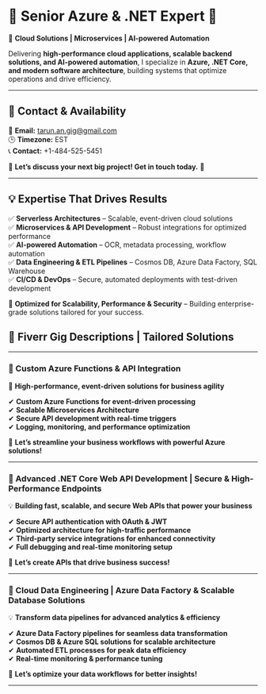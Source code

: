 # 🚀 Senior Azure & .NET Expert 🚀  
🔹 **Cloud Solutions | Microservices | AI-powered Automation**  

Delivering **high-performance cloud applications, scalable backend solutions, and AI-powered automation**, I specialize in **Azure, .NET Core, and modern software architecture**, building systems that optimize operations and drive efficiency.  

---

## 📩 Contact & Availability  
📧 **Email:** tarun.an.gig@gmail.com  
🕒 **Timezone:** EST  
📞 **Contact:** +1-484-525-5451  

💬 **Let’s discuss your next big project! Get in touch today.** 🚀  

---

## 💡 Expertise That Drives Results  
✅ **Serverless Architectures** – Scalable, event-driven cloud solutions  
✅ **Microservices & API Development** – Robust integrations for optimized performance  
✅ **AI-powered Automation** – OCR, metadata processing, workflow automation  
✅ **Data Engineering & ETL Pipelines** – Cosmos DB, Azure Data Factory, SQL Warehouse  
✅ **CI/CD & DevOps** – Secure, automated deployments with test-driven development  

📌 **Optimized for Scalability, Performance & Security** – Building enterprise-grade solutions tailored for your success.  

## 🌟 Fiverr Gig Descriptions | Tailored Solutions  

---

### 🚀 Custom Azure Functions & API Integration  
🔹 **High-performance, event-driven solutions for business agility**  

✔ **Custom Azure Functions for event-driven processing**  
✔ **Scalable Microservices Architecture**  
✔ **Secure API development with real-time triggers**  
✔ **Logging, monitoring, and performance optimization**  

📩 **Let’s streamline your business workflows with powerful Azure solutions!**  

---

### 🔹 Advanced .NET Core Web API Development | Secure & High-Performance Endpoints  
💡 **Building fast, scalable, and secure Web APIs that power your business**  

✔ **Secure API authentication with OAuth & JWT**  
✔ **Optimized architecture for high-traffic performance**  
✔ **Third-party service integrations for enhanced connectivity**  
✔ **Full debugging and real-time monitoring setup**  

🚀 **Let’s create APIs that drive business success!**  

---

### 🔹 Cloud Data Engineering | Azure Data Factory & Scalable Database Solutions  
💡 **Transform data pipelines for advanced analytics & efficiency**  

✔ **Azure Data Factory pipelines for seamless data transformation**  
✔ **Cosmos DB & Azure SQL solutions for scalable architecture**  
✔ **Automated ETL processes for peak data efficiency**  
✔ **Real-time monitoring & performance tuning**  

📩 **Let’s optimize your data workflows for better insights!**  

---
